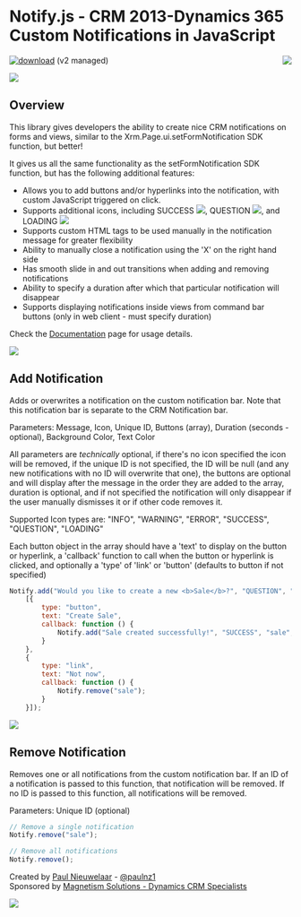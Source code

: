 # Notify.js - CRM 2013-Dynamics 365 Custom Notifications in JavaScript
[![download](https://user-images.githubusercontent.com/14048382/27844360-c7ea9670-6174-11e7-8658-80d356c1ba8f.png)](https://github.com/PaulNieuwelaar/notifyjs/releases/download/v2.0.1/NotifyJS_2_0_1_managed.zip) (v2 managed) [<img align="right" src="https://user-images.githubusercontent.com/14048382/29433676-4eb13ea6-83f4-11e7-8c07-eca514b1b197.png"/>](https://github.com/PaulNieuwelaar/notifyjs/wiki/Documentation)

![](https://user-images.githubusercontent.com/14048382/29441236-e8e965b0-841d-11e7-9d96-06748f992dbd.PNG)

## Overview
This library gives developers the ability to create nice CRM notifications on forms and views, similar to the Xrm.Page.ui.setFormNotification SDK function, but better!

It gives us all the same functionality as the setFormNotification SDK function, but has the following additional features:
* Allows you to add buttons and/or hyperlinks into the notification, with custom JavaScript triggered on click.
* Supports additional icons, including SUCCESS ![](https://user-images.githubusercontent.com/14048382/29441319-90e1b646-841e-11e7-9e3f-08e901d56cb4.png), QUESTION ![](https://user-images.githubusercontent.com/14048382/29441320-9159a7d2-841e-11e7-8a41-40f85c981de6.png), and LOADING ![](https://user-images.githubusercontent.com/14048382/29441321-923a88ec-841e-11e7-9a99-87677ed27a75.gif)
* Supports custom HTML tags to be used manually in the notification message for greater flexibility
* Ability to manually close a notification using the 'X' on the right hand side
* Has smooth slide in and out transitions when adding and removing notifications
* Ability to specify a duration after which that particular notification will disappear
* Supports displaying notifications inside views from command bar buttons (only in web client - must specify duration)

Check the [Documentation](https://github.com/PaulNieuwelaar/notifyjs/wiki/Documentation) page for usage details.

![](https://user-images.githubusercontent.com/14048382/29441262-229a36c2-841e-11e7-8d45-e27bf363ca4a.PNG)

## Add Notification
Adds or overwrites a notification on the custom notification bar. Note that this notification bar is separate to the CRM Notification bar.

Parameters: Message, Icon, Unique ID, Buttons (array), Duration (seconds - optional), Background Color, Text Color

All parameters are _technically_ optional, if there's no icon specified the icon will be removed, if the unique ID is not specified, the ID will be null (and any new notifications with no ID will overwrite that one), the buttons are optional and will display after the message in the order they are added to the array, duration is optional, and if not specified the notification will only disappear if the user manually dismisses it or if other code removes it.

Supported Icon types are: "INFO", "WARNING", "ERROR", "SUCCESS", "QUESTION", "LOADING"

Each button object in the array should have a 'text' to display on the button or hyperlink, a 'callback' function to call when the button or hyperlink is clicked, and optionally a 'type' of 'link' or 'button' (defaults to button if not specified)

```javascript
Notify.add("Would you like to create a new <b>Sale</b>?", "QUESTION", "sale",
    [{
        type: "button",
        text: "Create Sale",
        callback: function () {
            Notify.add("Sale created successfully!", "SUCCESS", "sale", null, 3);
        }
    },
    {
        type: "link",
        text: "Not now",
        callback: function () {
            Notify.remove("sale");
        }
    }]);
```

![](https://user-images.githubusercontent.com/14048382/29441307-7491bf4a-841e-11e7-93af-b5fa2c82229b.PNG)

## Remove Notification
Removes one or all notifications from the custom notification bar. If an ID of a notification is passed to this function, that notification will be removed. If no ID is passed to this function, all notifications will be removed.

Parameters: Unique ID (optional)

```javascript
// Remove a single notification
Notify.remove("sale");
```

```javascript
// Remove all notifications
Notify.remove();
```

Created by [Paul Nieuwelaar](http://paulnieuwelaar.wordpress.com) - [@paulnz1](https://twitter.com/paulnz1)  
Sponsored by [Magnetism Solutions - Dynamics CRM Specialists](http://www.magnetismsolutions.com)

[![](https://user-images.githubusercontent.com/14048382/30045114-3805d840-9256-11e7-9bdb-323760fb43ea.png)](https://www.paypal.com/cgi-bin/webscr?cmd=_s-xclick&hosted_button_id=6J2J5JYMRQ7QE)
